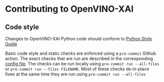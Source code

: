 # Contributing to OpenVINO-XAI

## Code style

Changes to OpenVINO-XAI Python code should conform to [Python Style Guide](./docs/styleguide/PyGuide.md)

Basic code style and static checks are enforced using a `pre-commit` Github action.
The exact checks that are run are described in the corresponding [config file](./.pre-commit-config.yaml).
The checks can be run locally using `pre-commit run --all-files` or `pre-commit run --files FILENAME`.
Most of these checks do in-place fixes at the same time they are run using `pre-commit run --all-files`
